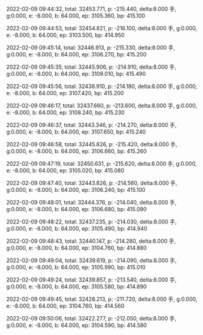2022-02-09 09:44:32, total: 32453.771, p: -215.440, delta:8.000 手, g:0.000, e: -8.000, b: 64.000, ep: 3105.360, bp: 415.100

2022-02-09 09:44:53, total: 32454.821, p: -216.100, delta:8.000 手, g:0.000, e: -8.000, b: 64.000, ep: 3103.500, bp: 414.950

2022-02-09 09:45:14, total: 32446.913, p: -215.330, delta:8.000 手, g:0.000, e: -8.000, b: 64.000, ep: 3106.270, bp: 415.200

2022-02-09 09:45:35, total: 32445.906, p: -214.910, delta:8.000 手, g:0.000, e: -8.000, b: 64.000, ep: 3109.010, bp: 415.490

2022-02-09 09:45:56, total: 32438.910, p: -214.180, delta:8.000 手, g:0.000, e: -8.000, b: 64.000, ep: 3107.420, bp: 415.200

2022-02-09 09:46:17, total: 32437.660, p: -213.600, delta:8.000 手, g:0.000, e: -8.000, b: 64.000, ep: 3108.240, bp: 415.230

2022-02-09 09:46:37, total: 32443.346, p: -214.270, delta:8.000 手, g:0.000, e: -8.000, b: 64.000, ep: 3107.650, bp: 415.240

2022-02-09 09:46:58, total: 32445.826, p: -215.420, delta:8.000 手, g:0.000, e: -8.000, b: 64.000, ep: 3106.660, bp: 415.260

2022-02-09 09:47:19, total: 32450.631, p: -215.620, delta:8.000 手, g:0.000, e: -8.000, b: 64.000, ep: 3105.020, bp: 415.080

2022-02-09 09:47:40, total: 32443.826, p: -214.560, delta:8.000 手, g:0.000, e: -8.000, b: 64.000, ep: 3106.240, bp: 415.100

2022-02-09 09:48:01, total: 32444.376, p: -214.040, delta:8.000 手, g:0.000, e: -8.000, b: 64.000, ep: 3106.680, bp: 415.090

2022-02-09 09:48:22, total: 32437.235, p: -214.030, delta:8.000 手, g:0.000, e: -8.000, b: 64.000, ep: 3105.490, bp: 414.940

2022-02-09 09:48:43, total: 32440.147, p: -214.280, delta:8.000 手, g:0.000, e: -8.000, b: 64.000, ep: 3104.760, bp: 414.880

2022-02-09 09:49:04, total: 32439.619, p: -214.090, delta:8.000 手, g:0.000, e: -8.000, b: 64.000, ep: 3105.990, bp: 415.010

2022-02-09 09:49:24, total: 32439.857, p: -213.540, delta:8.000 手, g:0.000, e: -8.000, b: 64.000, ep: 3105.580, bp: 414.890

2022-02-09 09:49:45, total: 32428.213, p: -211.720, delta:8.000 手, g:0.000, e: -8.000, b: 64.000, ep: 3104.760, bp: 414.560

2022-02-09 09:50:06, total: 32422.277, p: -212.050, delta:8.000 手, g:0.000, e: -8.000, b: 64.000, ep: 3104.590, bp: 414.580
